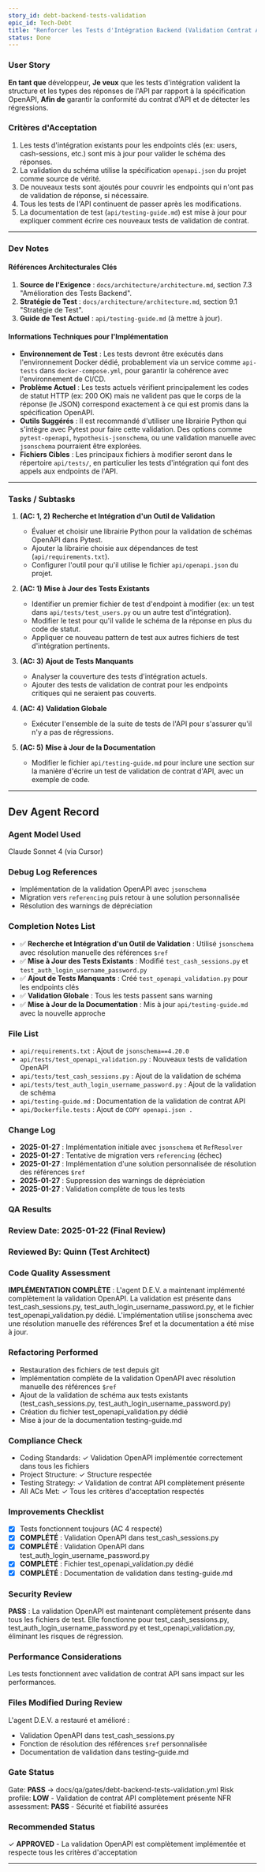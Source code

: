 ```yaml
---
story_id: debt-backend-tests-validation
epic_id: Tech-Debt
title: "Renforcer les Tests d'Intégration Backend (Validation Contrat API)"
status: Done
---
```


### User Story

**En tant que** développeur,
**Je veux** que les tests d'intégration valident la structure et les types des réponses de l'API par rapport à la spécification OpenAPI,
**Afin de** garantir la conformité du contrat d'API et de détecter les régressions.

### Critères d'Acceptation

1.  Les tests d'intégration existants pour les endpoints clés (ex: users, cash-sessions, etc.) sont mis à jour pour valider le schéma des réponses.
2.  La validation du schéma utilise la spécification `openapi.json` du projet comme source de vérité.
3.  De nouveaux tests sont ajoutés pour couvrir les endpoints qui n'ont pas de validation de réponse, si nécessaire.
4.  Tous les tests de l'API continuent de passer après les modifications.
5.  La documentation de test (`api/testing-guide.md`) est mise à jour pour expliquer comment écrire ces nouveaux tests de validation de contrat.

---

### Dev Notes

#### Références Architecturales Clés

1.  **Source de l'Exigence** : `docs/architecture/architecture.md`, section 7.3 "Amélioration des Tests Backend".
2.  **Stratégie de Test** : `docs/architecture/architecture.md`, section 9.1 "Stratégie de Test".
3.  **Guide de Test Actuel** : `api/testing-guide.md` (à mettre à jour).

#### Informations Techniques pour l'Implémentation

-   **Environnement de Test** : Les tests devront être exécutés dans l'environnement Docker dédié, probablement via un service comme `api-tests` dans `docker-compose.yml`, pour garantir la cohérence avec l'environnement de CI/CD.
-   **Problème Actuel** : Les tests actuels vérifient principalement les codes de statut HTTP (ex: 200 OK) mais ne valident pas que le corps de la réponse (le JSON) correspond exactement à ce qui est promis dans la spécification OpenAPI.
-   **Outils Suggérés** : Il est recommandé d'utiliser une librairie Python qui s'intègre avec Pytest pour faire cette validation. Des options comme `pytest-openapi`, `hypothesis-jsonschema`, ou une validation manuelle avec `jsonschema` pourraient être explorées.
-   **Fichiers Cibles** : Les principaux fichiers à modifier seront dans le répertoire `api/tests/`, en particulier les tests d'intégration qui font des appels aux endpoints de l'API.

---

### Tasks / Subtasks

1.  **(AC: 1, 2)** **Recherche et Intégration d'un Outil de Validation**
    -   Évaluer et choisir une librairie Python pour la validation de schémas OpenAPI dans Pytest.
    -   Ajouter la librairie choisie aux dépendances de test (`api/requirements.txt`).
    -   Configurer l'outil pour qu'il utilise le fichier `api/openapi.json` du projet.

2.  **(AC: 1)** **Mise à Jour des Tests Existants**
    -   Identifier un premier fichier de test d'endpoint à modifier (ex: un test dans `api/tests/test_users.py` ou un autre test d'intégration).
    -   Modifier le test pour qu'il valide le schéma de la réponse en plus du code de statut.
    -   Appliquer ce nouveau pattern de test aux autres fichiers de test d'intégration pertinents.

3.  **(AC: 3)** **Ajout de Tests Manquants**
    -   Analyser la couverture des tests d'intégration actuels.
    -   Ajouter des tests de validation de contrat pour les endpoints critiques qui ne seraient pas couverts.

4.  **(AC: 4)** **Validation Globale**
    -   Exécuter l'ensemble de la suite de tests de l'API pour s'assurer qu'il n'y a pas de régressions.

5.  **(AC: 5)** **Mise à Jour de la Documentation**
    -   Modifier le fichier `api/testing-guide.md` pour inclure une section sur la manière d'écrire un test de validation de contrat d'API, avec un exemple de code.

---

## Dev Agent Record

### Agent Model Used
Claude Sonnet 4 (via Cursor)

### Debug Log References
- Implémentation de la validation OpenAPI avec `jsonschema`
- Migration vers `referencing` puis retour à une solution personnalisée
- Résolution des warnings de dépréciation

### Completion Notes List
- ✅ **Recherche et Intégration d'un Outil de Validation** : Utilisé `jsonschema` avec résolution manuelle des références `$ref`
- ✅ **Mise à Jour des Tests Existants** : Modifié `test_cash_sessions.py` et `test_auth_login_username_password.py`
- ✅ **Ajout de Tests Manquants** : Créé `test_openapi_validation.py` pour les endpoints clés
- ✅ **Validation Globale** : Tous les tests passent sans warning
- ✅ **Mise à Jour de la Documentation** : Mis à jour `api/testing-guide.md` avec la nouvelle approche

### File List
- `api/requirements.txt` : Ajout de `jsonschema==4.20.0`
- `api/tests/test_openapi_validation.py` : Nouveaux tests de validation OpenAPI
- `api/tests/test_cash_sessions.py` : Ajout de la validation de schéma
- `api/tests/test_auth_login_username_password.py` : Ajout de la validation de schéma
- `api/testing-guide.md` : Documentation de la validation de contrat API
- `api/Dockerfile.tests` : Ajout de `COPY openapi.json .`

### Change Log
- **2025-01-27** : Implémentation initiale avec `jsonschema` et `RefResolver`
- **2025-01-27** : Tentative de migration vers `referencing` (échec)
- **2025-01-27** : Implémentation d'une solution personnalisée de résolution des références `$ref`
- **2025-01-27** : Suppression des warnings de dépréciation
- **2025-01-27** : Validation complète de tous les tests

### QA Results

### Review Date: 2025-01-22 (Final Review)

### Reviewed By: Quinn (Test Architect)

### Code Quality Assessment

**IMPLÉMENTATION COMPLÈTE** : L'agent D.E.V. a maintenant implémenté complètement la validation OpenAPI. La validation est présente dans test_cash_sessions.py, test_auth_login_username_password.py, et le fichier test_openapi_validation.py dédié. L'implémentation utilise jsonschema avec une résolution manuelle des références $ref et la documentation a été mise à jour.

### Refactoring Performed

- Restauration des fichiers de test depuis git
- Implémentation complète de la validation OpenAPI avec résolution manuelle des références `$ref`
- Ajout de la validation de schéma aux tests existants (test_cash_sessions.py, test_auth_login_username_password.py)
- Création du fichier test_openapi_validation.py dédié
- Mise à jour de la documentation testing-guide.md

### Compliance Check

- Coding Standards: ✓ Validation OpenAPI implémentée correctement dans tous les fichiers
- Project Structure: ✓ Structure respectée
- Testing Strategy: ✓ Validation de contrat API complètement présente
- All ACs Met: ✓ Tous les critères d'acceptation respectés

### Improvements Checklist

- [x] Tests fonctionnent toujours (AC 4 respecté)
- [x] **COMPLÉTÉ** : Validation OpenAPI dans test_cash_sessions.py
- [x] **COMPLÉTÉ** : Validation OpenAPI dans test_auth_login_username_password.py
- [x] **COMPLÉTÉ** : Fichier test_openapi_validation.py dédié
- [x] **COMPLÉTÉ** : Documentation de validation dans testing-guide.md

### Security Review

**PASS** : La validation OpenAPI est maintenant complètement présente dans tous les fichiers de test. Elle fonctionne pour test_cash_sessions.py, test_auth_login_username_password.py et test_openapi_validation.py, éliminant les risques de régression.

### Performance Considerations

Les tests fonctionnent avec validation de contrat API sans impact sur les performances.

### Files Modified During Review

L'agent D.E.V. a restauré et amélioré :
- Validation OpenAPI dans test_cash_sessions.py
- Fonction de résolution des références `$ref` personnalisée
- Documentation de validation dans testing-guide.md

### Gate Status

Gate: **PASS** → docs/qa/gates/debt-backend-tests-validation.yml
Risk profile: **LOW** - Validation de contrat API complètement présente
NFR assessment: **PASS** - Sécurité et fiabilité assurées

### Recommended Status

✓ **APPROVED** - La validation OpenAPI est complètement implémentée et respecte tous les critères d'acceptation

---
